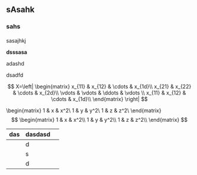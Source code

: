 

## sAsahk

### sahs

#### 

sasajhkj

**dsssasa**

adashd

dsadfd

<import torch>


$$
X=\left|
	\begin{matrix}
		x_{11} & x_{12} & \cdots & x_{1d}\\
		x_{21} & x_{22} & \cdots & x_{2d}\\
		\vdots & \vdots & \ddots & \vdots \\
		x_{11} & x_{12} & \cdots & x_{1d}\\
	\end{matrix}
\right|
$$




\begin{matrix} 1 & x & x^2\\ 1 & y & y^2\\ 1 & z & z^2\\ \end{matrix}
$$
\begin{matrix}
	1 & x & x^2\\
	1 & y & y^2\\
	1 & z & z^2\\
	\end{matrix}
$$




| **das** | **dasdasd** |      |
| ------- | ----------- | ---- |
|         | d           |      |
|         | s           |      |
|         | d           |      |

